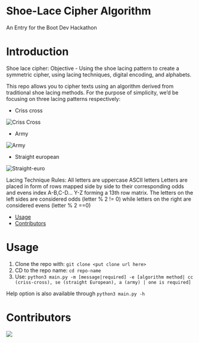 # Shoe-Lace Cipher Algorithm
An Entry for the Boot Dev Hackathon

# Introduction

Shoe lace cipher:
Objective - Using the shoe lacing pattern to create a symmetric cipher, using lacing techniques, digital encoding, and alphabets.

This repo allows you to cipher texts using an algorithm derived from traditional shoe lacing methods. For the purpose of simplicity, we’d be focusing on three lacing patterns respectively:

- Criss cross

![Criss Cross](https://raw.githubusercontent.com/NBGtega/shoelace-cipher/assets/Criss-cross.gif)

- Army

![Army](https://raw.githubusercontent.com/NBGtega/shoelace-cipher/assets/Criss-cross.gif)

- Straight european

![Straight-euro](https://raw.githubusercontent.com/NBGtega/shoelace-cipher/assets/Criss-cross.gif)

Lacing Technique Rules:
All letters are uppercase ASCII letters
Letters are placed in form of rows mapped side by side to their corresponding odds and evens index A-B,C-D… Y-Z forming a 13th row matrix.
The letters on the left sides are considered odds (letter % 2 != 0) while letters on the right are considered evens (letter % 2 ==0)

- [Usage](#Usage)
- [Contributors](#Contributors)

# Usage
1. Clone the repo with: `git clone <put clone url here>`
2. CD to the repo name: `cd repo-name`
3. Use: `python3 main.py -m [message|required] -e [algorithm method| cc (criss-cross), se (straight European), a (army) | one is required]`

Help option is also available through `python3 main.py -h`

# Contributors

<a href="https://github.com/NBGtega/shoelace-cipher/graphs/contributors">
  <img src="https://contrib.rocks/image?repo=NBGtega/shoelace-cipher" />
</a>
